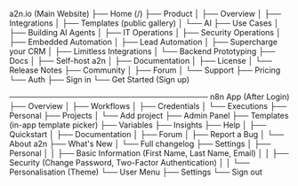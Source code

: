 a2n.io (Main Website)
├── Home (/)
├── Product
│   ├── Overview
│   ├── Integrations
│   ├── Templates (public gallery)
│   └── AI
├── Use Cases
│   ├── Building AI Agents
│   ├── IT Operations
│   ├── Security Operations
│   ├── Embedded Automation
│   ├── Lead Automation
│   ├── Supercharge your CRM
│   ├── Limitless Integrations
│   └── Backend Prototyping
├── Docs
│   ├── Self-host a2n
│   ├── Documentation
│   ├── License
│   └── Release Notes
├── Community
│   ├── Forum
│   └── Support
├── Pricing
└── Auth
    ├── Sign in
    └── Get Started (Sign up)

────────────────────────────────────
n8n App (After Login)
├── Overview
│   ├── Workflows
│   ├── Credentials
│   └── Executions
├── Personal
├── Projects
│   └── Add project
├── Admin Panel
├── Templates (in-app template picker)
├── Variables
├── Insights
├── Help
│   ├── Quickstart
│   ├── Documentation
│   ├── Forum
│   ├── Report a Bug
│   └── About a2n
├── What's New
│   └── Full changelog
├── Settings
│   ├── Personal
│   │   ├── Basic Information (First Name, Last Name, Email)
│   │   ├── Security (Change Password, Two-Factor Authentication)
│   │   └── Personalisation (Theme)
└── User Menu
    ├── Settings
    └── Sign out
